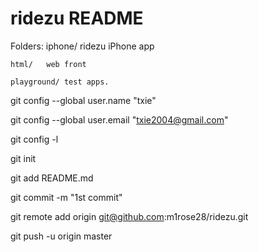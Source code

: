 ridezu README
=============
Folders:
    iphone/	ridezu iPhone app

    html/	web front

    playground/	test apps.


git config --global user.name "txie"

git config --global user.email "txie2004@gmail.com"

git config -l

git init

git add README.md

git commit -m "1st commit"

git remote add origin git@github.com:m1rose28/ridezu.git

git push -u origin master

